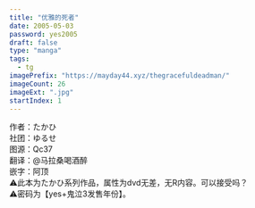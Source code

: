 ```yaml
---
title: "优雅的死者"
date: 2005-05-03
password: yes2005
draft: false
type: "manga"
tags:
  - tg
imagePrefix: "https://mayday44.xyz/thegracefuldeadman/"  
imageCount: 26
imageExt: ".jpg" 
startIndex: 1
---
```

作者：たかひ  
社团：ゆるせ  
图源：Qc37  
翻译：@马拉桑喝酒醉  
嵌字：阿顶  
⚠️此本为たかひ系列作品，属性为dvd无差，无R内容。可以接受吗？  
⚠️密码为【yes+鬼泣3发售年份】。